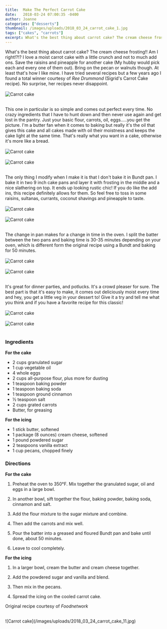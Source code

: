 ```yaml
---
title:  Make The Perfect Carrot Cake
date:   2018-03-24 07:00:35 -0400
author: Joanne
categories: ["desserts"]
thumbnail: /images/uploads/2018_03_24_carrot_cake_1.jpg
tags: ["cakes", "carrots"]
excerpt: What's the best thing about carrot cake? The cream cheese frosting!!
---
```


What's the best thing about carrot cake? The cream cheese frosting!! Am I right!?!? I love a moist carrot cake with a little crunch and not to much add ons. Save the raisins and pineapple for another cake (My hubby would pick each and every one of them out). Bring on the pecan or walnuts though. At least that's how I like mine. I have tried several recipes but a few years ago I found a total winner courtesy of _Ree Drummond_ (Sigrid's Carrot Cake recipe). No surprise, her recipes never disappoint.
</br>
</br>
![Carrot cake](/images/uploads/2018_03_24_carrot_cake_2.jpg)
</br>
</br>

This one in particular is so simple and comes out perfect every time. No crazy ingredients that I have to hunt down and then never use again and get lost in the pantry. Just your basic flour, carrots, oil, eggs.....you get the picture. I'm a butter fan when it comes to baking but really it's the oil that gives this cake and all cakes made with oil their moistness and keeps the cake light at the same time. That's really what you want in a cake, otherwise it's more like a bread.
</br>
</br>
![Carrot cake](/images/uploads/2018_03_24_carrot_cake_3.jpg)
</br>
</br>
![Carrot cake](/images/uploads/2018_03_24_carrot_cake_4.jpg)
</br>
</br>

The only thing I modify when I make it is that I don't bake it in Bundt pan. I bake it in two 9 inch cake pans and layer it with frosting in the middle and a nice slathering on top. It ends up looking rustic chic!  If you do like the add ins, this recipe definitely allows for them. So feel free to toss in some raisins, sultanas, currants, coconut shavings and pineapple to taste.
</br>
</br>
![Carrot cake](/images/uploads/2018_03_24_carrot_cake_5.jpg)
</br>
</br>
![Carrot cake](/images/uploads/2018_03_24_carrot_cake_6.jpg)
</br>
</br>

The change in pan makes for a change in time in the oven. I split the batter between the two pans and baking time is 30-35 minutes depending on your oven, which is different form the original recipe using a Bundt and baking for 50 minutes.
</br>
</br>
![Carrot cake](/images/uploads/2018_03_24_carrot_cake_7.jpg)
</br>
</br>
![Carrot cake](/images/uploads/2018_03_24_carrot_cake_8.jpg)
</br>
</br>

It's great for dinner parties, and potlucks. It's a crowd pleaser for sure. The best part is that it's easy to make, it comes out deliciously moist every time and hey, you get a little veg in your dessert to! Give it a try and tell me what you think and if you have a favorite recipe for this classic!
</br>
</br>
![Carrot cake](/images/uploads/2018_03_24_carrot_cake_9.jpg)
</br>
</br>
![Carrot cake](/images/uploads/2018_03_24_carrot_cake_10.jpg)  
</br>

### Ingredients

**For the cake**

* 2 cups granulated sugar
* 1 cup vegetable oil
* 4 whole eggs
* 2 cups all-purpose flour, plus more for dusting
* 1 teaspoon baking powder
* 1 teaspoon baking soda
* 1 teaspoon ground cinnamon
* &frac12; teaspoon salt
* 2 cups grated carrots
* Butter, for greasing

**For the icing**

* 1 stick butter, softened
* 1 package (8 ounces) cream cheese, softened
* 1 pound powdered sugar
* 2 teaspoons vanilla extract
* 1 cup pecans, chopped finely

### Directions
**For the cake**

1. Preheat the oven to 350&deg;F. Mix together the granulated sugar, oil and eggs in a large bowl.

1. In another bowl, sift together the flour, baking powder, baking soda, cinnamon and salt.

1. Add the flour mixture to the sugar mixture and combine.

1. Then add the carrots and mix well.

1. Pour the batter into a greased and floured Bundt pan and bake until done, about 50 minutes.

1. Leave to cool completely.

**For the icing**

1. In a larger bowl, cream the butter and cream cheese together.

1. Add the powdered sugar and vanilla and blend.

1. Then mix in the pecans.

1. Spread the icing on the cooled carrot cake.

Original recipe courtesy of _Foodnetwork_  

</br>
![Carrot cake](/images/uploads/2018_03_24_carrot_cake_11.jpg)
